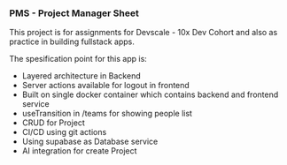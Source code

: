 ### PMS - Project Manager Sheet

This project is for assignments for Devscale - 10x Dev Cohort and also as practice in building fullstack apps.

The spesification point for this app is:
- Layered architecture in Backend
- Server actions available for logout in frontend
- Built on single docker container which contains backend and frontend service
- useTransition in /teams for showing people list
- CRUD for Project
- CI/CD using git actions
- Using supabase as Database service
- AI integration for create Project
